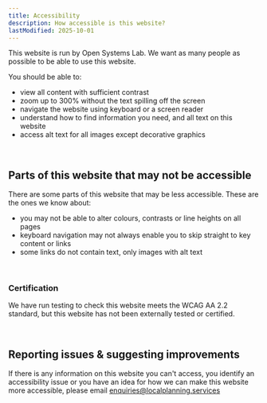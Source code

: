 ```yaml
---
title: Accessibility
description: How accessible is this website?
lastModified: 2025-10-01
---
```

This website is run by Open Systems Lab. We want as many people as possible to be able to use this website.

You should be able to:

 - view all content with sufficient contrast
 - zoom up to 300% without the text spilling off the screen
 - navigate the website using keyboard or a screen reader
 - understand how to find information you need, and all text on this website
 - access alt text for all images except decorative graphics

<br>

## Parts of this website that may not be accessible
There are some parts of this website that may be less accessible. These are the ones we know about:

 - you may not be able to alter colours, contrasts or line heights on all pages
 - keyboard navigation may not always enable you to skip straight to key content or links
 - some links do not contain text, only images with alt text

<br>

### Certification
We have run testing to check this website meets the WCAG AA 2.2 standard, but this website has not been externally tested or certified.

<br>

## Reporting issues & suggesting improvements
If there is any information on this website you can't access, you identify an accessibility issue or you have an idea for how we can make this website more accessible, please email [enquiries@localplanning.services](mailto:enquiries@localplanning.services)
